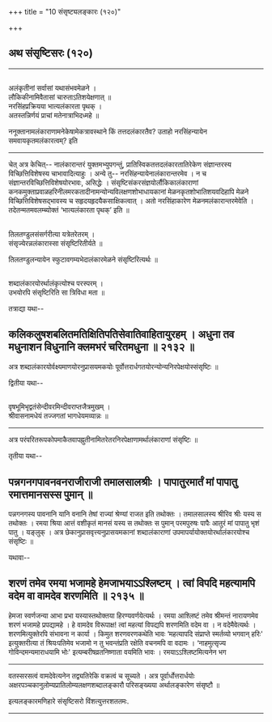 +++
title = "10 संसृष्ट्यलङ्कारः (१२०)"

+++


## अथ संसृष्टिसरः (१२०)

------------------------------------------------------------------------

## 

अलंकृतीनां सर्वासां यथासंभवमेळने ।  
लौकिकीनामिवैतासां चारुताऽतिशयेक्षणात् ॥  
नरसिंहप्रक्रियया भात्यलंकारता पृथक् ।  
अतस्तन्निर्णयं प्राचां मतेनात्राभिदध्महे ॥

ननूक्तानामलंकाराणामनेकेषामेकत्रावस्थाने किं तत्तदलंकारतैव? उताहो
नरसिंहन्यायेन समवायकृतमलंकारत्वम्? इति

------------------------------------------------------------------------

चेत् अत्र केचित्-- नालंकारान्तरं युक्तमभ्युपगन्तुं,
प्रातिस्विकतत्तदलंकारतातिरेकेण संज्ञान्तरस्य विच्छित्तिविशेषस्य
चाभावादित्याहुः । अन्ये तु-- नरसिंहन्यायेनालंकारान्तरमेव । न च
संज्ञान्तरविच्छित्तिविशेषयोरभावः, असिद्धेः ।
संसृष्टिसंकरसंज्ञयोर्लौकिकालंकाराणां
कनकमुक्ताप्रवाळहरिनीलमरकतादीनामन्योन्यविलक्षणशोभाधायकानां
मेळनकृतशोभातिशयवदिहापि मेळने विच्छित्तिविशेषसद्भावस्य च
सहृदयहृदयैकसाक्षिकत्वात् । अतो नरसिंहाकारेण मेळनमलंकारान्तरमेवेति ।
तदेतन्मतमवलम्ब्योक्तं ‘भात्यलंकारता पृथक्’ इति ॥

## 

तिलतण्डुलसंसर्गरीत्या यत्रेतरेतरम् ।  
संसृज्येरन्नलंकारास्सा संसृष्टिरितीर्यते ॥

तिलतण्डुलन्यायेन स्फुटावगम्यभेदालंकारमेळने संसृष्टिरित्यर्थः ॥

## 

शब्दालंकारयोरर्थालंकृत्योश्च परस्परम् ।  
उभयोरपि संसृष्टिरिति सा त्रिविधा मता ॥

तत्राद्या यथा--



## कलिकलुषशबलितमतिक्षितिपतिसेवातिवाहितायुरहम् । अधुना तव मधुनाशन विधुनानि क्लमभरं चरितमधुना ॥ २१३२ ॥

अत्र शब्दालंकारयोर्वक्ष्यमाणयोरनुप्रासयमकयोः
पूर्वोत्तरार्धगतयोरन्योन्यनिरपेक्षयोस्संसृष्टिः ॥

द्वितीया यथा--

## 

वृषभूमिभृद्वतंसेन्दीवरमिन्दीवराप्तजैत्रमुखम् ।  
श्रीवासनामधेयं तज्जगतां भागधेयमव्यान्नः ॥

------------------------------------------------------------------------

अत्र परंपरितरूपकोपमाकैतवापह्नुतीनामितरेतरनिरपेक्षाणामर्थालंकाराणां
संसृष्टिः ॥

तृतीया यथा--



## पन्नगनगपावनवनराजीराजी तमालसालश्रीः । पापातुरमार्तं मां पापातु रमात्तमानसस्स पुमान् ॥

पन्नगनगस्य पावनानि यानि वनानि तेषां राज्यां श्रेण्यां राजत इति तथोक्तः
। तमालसालस्य श्रीरिव श्रीः यस्य स तथोक्तः । रमया श्रिया आत्तं वशीकृतं
मानसं यस्य स तथोक्तः स पुमान् परमपुरुषः पापैः आतुरं मां पापातु भृशं पातु
। यङ्लुक् । अत्र छेकानुप्रासवृत्त्यनुप्रासयमकानां शब्दालंकाराणां
उपमापर्यायोक्तयोरर्थालंकारयोश्च संसृष्टिः ॥

यथावा--



## शरणं तमेव रमया भजामहे हेमजाभयाऽऽश्लिष्टम् । त्वां विपदि महत्यामपि वदेम वा वामदेव शरणमिति ॥ २१३५ ॥

हेमजा स्वर्णजन्या आभा प्रभा यस्यास्तथोक्तया हिरण्यवर्णयेत्यर्थः । रमया
आश्लिष्टं तमेव श्रीमन्तं नारायणमेव शरणं भजामहे प्रपद्यामहे । हे वामदेव
विरूपाक्ष! त्वां महत्यां विपद्यपि शरणमिति वदेम वा । न वदेमैवेत्यर्थः ।
शरणमित्युक्तेरपि संभावना न कार्या । किमुत शरणवरणकथेति भावः ‘महत्यापदि
संप्राप्ते स्मर्तव्यो भगवान् हरिः' इत्युक्तरीत्या तं श्रियःपतिमेव भजामो
न तु भवन्तंप्रति रक्षेति वचनमपि वा वदामः । ‘नाहमुत्सृज्य
गोविन्दमन्यमाराधयामि भोः' इत्यम्बरीषव्रतनिष्णाता वयमिति भावः ।
रमयाऽऽश्लिष्टमित्यनेन भग

------------------------------------------------------------------------

वतस्सरसत्वं वामदेवेत्यनेन तद्व्यतिरेकि वक्रत्वं च सूच्यते । अत्र
पूर्वार्धोत्तरार्धयोः अक्षरपञ्चकानुलोम्यप्रातिलोम्यलक्षणशब्दालङ्कारौ
परिसङ्ख्यया अर्थालङ्कारेण संसृष्टौ ॥

इत्यलङ्कारमणिहारे संसृष्टिसरो विंशत्युत्तरशततमः.

------------------------------------------------------------------------


